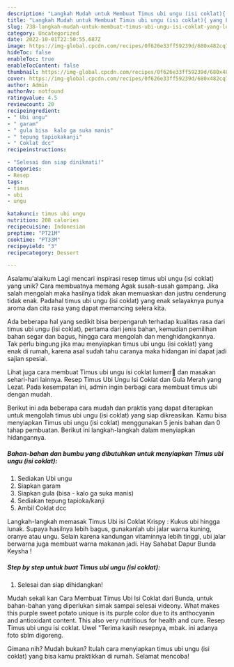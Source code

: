 ```yaml
---
description: "Langkah Mudah untuk Membuat Timus ubi ungu (isi coklat){ yang Lezat"
title: "Langkah Mudah untuk Membuat Timus ubi ungu (isi coklat){ yang Lezat"
slug: 738-langkah-mudah-untuk-membuat-timus-ubi-ungu-isi-coklat-yang-lezat
category: Uncategorized
date: 2022-10-01T22:50:55.687Z
image: https://img-global.cpcdn.com/recipes/0f626e33ff59239d/680x482cq70/timus-ubi-ungu-isi-coklat-foto-resep-utama.jpg
hideToc: false
enableToc: true
enableTocContent: false
thumbnail: https://img-global.cpcdn.com/recipes/0f626e33ff59239d/680x482cq70/timus-ubi-ungu-isi-coklat-foto-resep-utama.jpg
cover: https://img-global.cpcdn.com/recipes/0f626e33ff59239d/680x482cq70/timus-ubi-ungu-isi-coklat-foto-resep-utama.jpg
author: Admin
authorAv: notfound
ratingvalue: 4.5
reviewcount: 20
recipeingredient:
- " Ubi ungu"
- " garam"
- " gula bisa  kalo ga suka manis"
- " tepung tapiokakanji"
- " Coklat dcc"
recipeinstructions:

- "Selesai dan siap dinikmati!"
categories:
- Resep
tags:
- timus
- ubi
- ungu

katakunci: timus ubi ungu 
nutrition: 208 calories
recipecuisine: Indonesian
preptime: "PT21M"
cooktime: "PT33M"
recipeyield: "3"
recipecategory: Dessert

---
```



Asalamu'alaikum Lagi mencari inspirasi resep timus ubi ungu (isi coklat) yang unik? Cara membuatnya memang Agak susah-susah gampang. Jika salah mengolah maka hasilnya tidak akan memuaskan dan justru cenderung tidak enak. Padahal timus ubi ungu (isi coklat) yang enak selayaknya punya aroma dan cita rasa yang dapat memancing selera kita.


Ada beberapa hal yang sedikit bisa berpengaruh terhadap kualitas rasa dari timus ubi ungu (isi coklat), pertama dari jenis bahan, kemudian pemilihan bahan segar dan bagus, hingga cara mengolah dan menghidangkannya. Tak perlu bingung jika mau menyiapkan timus ubi ungu (isi coklat) yang enak di rumah, karena asal sudah tahu caranya maka hidangan ini dapat jadi sajian spesial.

Lihat juga cara membuat Timus ubi ungu isi coklat lumerr🤎 dan masakan sehari-hari lainnya. Resep Timus Ubi Ungu Isi Coklat dan Gula Merah yang Lezat. Pada kesempatan ini, admin ingin berbagi cara membuat timus ubi dengan mudah.


Berikut ini ada beberapa cara mudah dan praktis yang dapat diterapkan untuk mengolah timus ubi ungu (isi coklat) yang siap dikreasikan. Kamu bisa menyiapkan Timus ubi ungu (isi coklat) menggunakan 5 jenis bahan dan 0 tahap pembuatan. Berikut ini langkah-langkah dalam menyiapkan hidangannya.

<!--inarticleads1-->

##### Bahan-bahan dan bumbu yang dibutuhkan untuk menyiapkan Timus ubi ungu (isi coklat):

1. Sediakan  Ubi ungu
1. Siapkan  garam
1. Siapkan  gula (bisa - kalo ga suka manis)
1. Sediakan  tepung tapioka/kanji
1. Ambil  Coklat dcc


Langkah-langkah memasak Timus Ubi isi Coklat Krispy : Kukus ubi hingga lunak. Supaya hasilnya lebih bagus, gunakanlah ubi jalar warna kuning, oranye atau ungu. Selain karena kandungan vitaminnya lebih tinggi, ubi jalar berwarna juga membuat warna makanan jadi. Hay Sahabat Dapur Bunda Keysha ! 

<!--inarticleads2-->

##### Step by step untuk buat Timus ubi ungu (isi coklat):


1. Selesai dan siap dihidangkan!

Mudah sekali kan Cara Membuat Timus Ubi Isi Coklat dari Bunda, untuk bahan-bahan yang diperlukan simak sampai selesai videony. What makes this purple sweet potato unique is its purple color due to its anthocyanin and antioxidant content. This also very nutritious for health and cure. Resep Timus ubi ungu isi coklat. Uwel &#34;Terima kasih resepnya, mbak. ini adanya foto sblm digoreng. 

Gimana nih? Mudah bukan? Itulah cara menyiapkan timus ubi ungu (isi coklat) yang bisa kamu praktikkan di rumah. Selamat mencoba!
